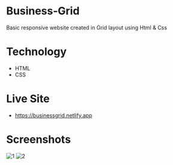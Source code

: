 # Business-Grid
Basic responsive website created in Grid layout using Html &amp; Css

# Technology
- HTML
- CSS

# Live Site
- https://businessgrid.netlify.app

# Screenshots
![1](https://github.com/Evilking009/Business-Grid/assets/4027728/70abcb5c-8d56-4dcb-b617-fc724af24437)
![2](https://github.com/Evilking009/Business-Grid/assets/4027728/0940fb85-b11c-45a4-9c59-6d7fef0c0606)

